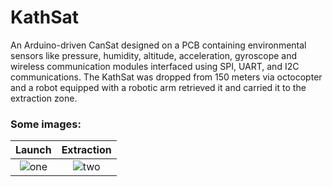 # KathSat
An Arduino-driven CanSat designed on a PCB containing environmental sensors like pressure, humidity, altitude, acceleration, gyroscope and wireless communication modules interfaced using SPI, UART, and I2C communications. The KathSat was dropped from 150 meters via octocopter and a robot equipped with a robotic arm retrieved it and carried it to the extraction zone.

### Some images:

Launch            |  Extraction
:-------------------------:|:-------------------------:
![one](https://user-images.githubusercontent.com/28466502/94254171-1c8cbb00-ff46-11ea-9c40-309eabd6e27c.gif)  |  ![two](https://user-images.githubusercontent.com/28466502/94254651-cf5d1900-ff46-11ea-9141-f1a143d21246.gif)
